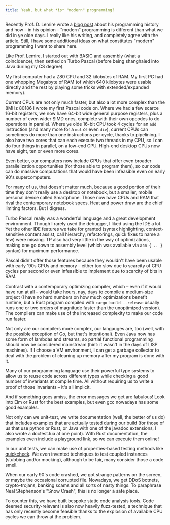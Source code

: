 ```yaml
---
title: Yeah, but what *is* "modern" programming?
---
```


Recently Prof. D. Lemire wrote a
[blog post](http://lemire.me/blog/2017/07/15/what-is-modern-programming/) about
his programming history and how – in his opinion – "modern" programming is
different than what we did in ye olde days. I really like his writing, and
completely agree with the article. Still, I have some additional ideas on what
constitutes "modern" programming I want to share here.

Like Prof. Lemire, I started out with BASIC and assembly (what a coincidence),
then settled on Turbo Pascal (before being shanghaied into Java during my CS
degree).

My first computer had a Z80 CPU and 32 kilobytes of RAM. My first PC had one
whopping Megabyte of RAM (of which 640 kilobytes were usable directly and the
rest by playing some tricks with extended/expanded memory).

Current CPUs are not only much faster, but also a lot more complex than the
8MHz 80186 I wrote my first Pascal code on. Where we had a few scarce 16-bit
registers, we now have 64-bit wide general purpose registers, plus a number of
even wider SIMD ones, complete with their own opcodes to do operations in
parallel. Where ye olde 16-bit CPU took 4 cycles for an `add` instruction (and
many more for a `mul` or even `div`), current CPUs can sometimes do more than
one instructions per cycle, thanks to pipelining. I also have two cores that
can each execute two threads in my CPU, so I can do four things in parallel, on
a low-end CPU. High-end desktop CPUs now have eight, ten or even more cores.

Even better, our computers now include GPUs that offer even broader
parallelization opportunities (for those able to program them), so our code can
do massive computations that would have been infeasible even on early 90's
supercomputers.

For many of us, that doesn't matter much, because a good portion of their
time they don't really use a desktop or notebook, but a smaller, mobile
personal device called Smartphone. Those now have CPUs and RAM that rival the
contemporary notebook specs. Heat and power draw are the chief limiting
factors. But I digress.

Turbo Pascal really was a wonderful language and a great development
environment. Though I rarely used the debugger, I liked using the IDE a lot.
Yet the other IDE features we take for granted (syntax highlighting,
context-sensitive content assist, call hierarchy, refactorings, quick fixes to
name a few) were missing. TP also had very little in the way of optimizations,
making one go down to assembly level (which was available via `asm { .. }`
syntax) for maximum performance.

Pascal didn't offer those features because they wouldn't have been usable with
early '90s CPUs and memory – either too slow due to scarcity of CPU cycles per
second or even infeasible to implement due to scarcity of bits in RAM.

Contrast with a contemporary optimizing compiler, which – even if it would have
run at all – would take hours, nay, days to compile a medium-size project (I
have no hard numbers on how much optimizations benefit runtime, but a Rust
program compiled with `cargo build --release` usually runs one or two orders of
magnitude faster than the unoptimized version). The compilers can make use of
the increased complexity to make our code run faster.

Not only are our compilers more complex, our langauges are, too (well, with the
possible exception of Go, but that's intentional). Even Java now has some form
of lambdas and streams, so partial functional programming should now be
considered mainstream (hint: it wasn't in the days of LISP machines). If I
choose a VM environment, I can get a garbage collector to deal with the problem
of cleaning up memory after my program is done with it.

Many of our programming language use their powerful type systems to allow us to
reuse code across different types while checking a good number of invariants at
compile time. All without requiring us to write a proof of those invariants –
it's all implicit.

And if something goes amiss, the error messages we get are fabulous! Look into
Elm or Rust for the best examples, but even gcc nowadays has some good
examples.

Not only can we unit-test, we write documentation (well, the better of us do)
that includes examples that are actually tested during our build (for those of
us that use python or Rust, or Java with one of the javadoc extensions, I also
wrote a doctest.lua at one point). With Rust documentation, the examples even
include a playground link, so we can execute them online!

In our unit tests, we can make use of properties-based testing methods like
[quickcheck](https://github.com/BurntSushi/quickcheck). We even invented
techniques to test coupled instances (stubbing and/or mocking), although to be
fair, many consider those a code smell.

When our early 90's code crashed, we got strange patterns on the screen, or
maybe the occasional corrupted file. Nowadays, we get DDoS botnets,
crypto-trojans, banking scams and all sorts of nasty things. To paraphrase Neal
Stephenson's "Snow Crash", this is no longer a safe place.

To counter this, we have built bespoke static code analysis tools. Code deemed
security-relevant is also now heavily fuzz-tested, a technique that has only
recently become feasible thanks to the explosion of available CPU cycles we can
throw at the problem.
